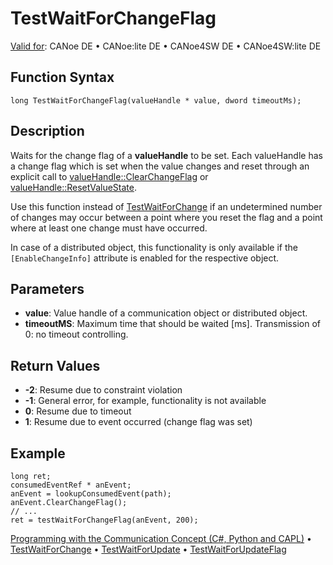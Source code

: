 # TestWaitForChangeFlag

[Valid for](../../../Shared/FeatureAvailability.md): CANoe DE • CANoe:lite DE • CANoe4SW DE • CANoe4SW:lite DE

## Function Syntax

```
long TestWaitForChangeFlag(valueHandle * value, dword timeoutMs);
```

## Description

Waits for the change flag of a **valueHandle** to be set. Each valueHandle has a change flag which is set when the value changes and reset through an explicit call to [valueHandle::ClearChangeFlag](../../CommunicationObjects/Methods/CAPLfunctionValueClearChangeFlag.md) or [valueHandle::ResetValueState](../../CommunicationObjects/Methods/CAPLfunctionValueResetValueState.md).

Use this function instead of [TestWaitForChange](CAPLfunctionTestWaitForChange.md) if an undetermined number of changes may occur between a point where you reset the flag and a point where at least one change must have occurred.

In case of a distributed object, this functionality is only available if the `[EnableChangeInfo]` attribute is enabled for the respective object.

## Parameters

- **value**: Value handle of a communication object or distributed object.
- **timeoutMS**: Maximum time that should be waited [ms]. Transmission of 0: no timeout controlling.

## Return Values

- **-2**: Resume due to constraint violation
- **-1**: General error, for example, functionality is not available
- **0**: Resume due to timeout
- **1**: Resume due to event occurred (change flag was set)

## Example

```plaintext
long ret;
consumedEventRef * anEvent;
anEvent = lookupConsumedEvent(path);
anEvent.ClearChangeFlag();
// ...
ret = testWaitForChangeFlag(anEvent, 200);
```

[Programming with the Communication Concept (C#, Python and CAPL)](../../../CANoeCANalyzer/CommunicationConcept/Programming/CCP.md) • [TestWaitForChange](CAPLfunctionTestWaitForChange.md) • [TestWaitForUpdate](CAPLfunctionTestWaitForUpdate.md) • [TestWaitForUpdateFlag](CAPLfunctionTestWaitForUpdateFlag.md)
